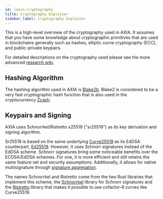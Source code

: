 ```yaml
---
id: learn-cryptography
title: Cryptography Explainer
sidebar_label: Cryptography Explainer
---
```


This is a high-level overview of the cryptography used in AXIA. It assumes that you have some knowledge about cryptographic primitives that are used in blockchains generally such as hashes, elliptic curve cryptography (ECC), and public-private keypairs.

For detailed descriptions on the cryptography used please see the more advanced [research wiki](https://research.AXIA.org).

## Hashing Algorithm

The hashing algorithm used in AXIA is [Blake2b](<https://en.wikipedia.org/wiki/BLAKE_(hash_function)#BLAKE2>). Blake2 is considered to be a very fast cryptographic hash function that is also used in the cryptocurrency [Zcash](https://z.cash).

## Keypairs and Signing

AXIA uses Schnorrkel/Ristretto x25519 ("sr25519") as its key derivation and signing algorithm.

Sr25519 is based on the same underlying [Curve25519](https://en.wikipedia.org/wiki/Curve25519) as its EdDSA counterpart, [Ed25519](https://en.wikipedia.org/wiki/EdDSA#Ed25519). However, it uses Schnorr signatures instead of the EdDSA scheme. Schnorr signatures bring some noticeable benefits over the ECDSA/EdDSA schemes. For one, it is more efficient and still retains the same feature set and security assumptions. Additionally, it allows for native multisignature through [signature aggregation](https://bitcoincore.org/en/2017/03/23/schnorr-signature-aggregation/).

The names Schnorrkel and Ristretto come from the two Rust libraries that implement this scheme, the [Schnorrkel](https://github.com/axia-tech/schnorrkel) library for Schnorr signatures and the [Ristretto](https://ristretto.group/ristretto.html) library that makes it possible to use cofactor-8 curves like Curve25519.
